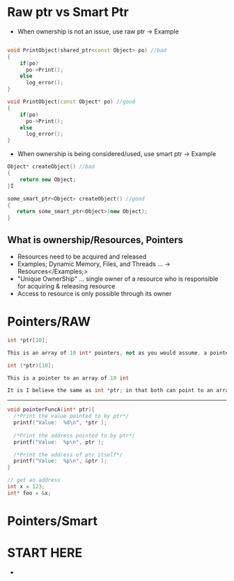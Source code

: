 # Raw ptr vs Smart Ptr   

- When ownership is not an issue, use raw ptr -> Example

```cpp

void PrintObject(shared_ptr<const Object> po) //bad
{
    if(po)
      po->Print();
    else
      log_error();
}

void PrintObject(const Object* po) //good
{
    if(po)
      po->Print();
    else
      log_error();
}

```

- When ownership is being considered/used, use smart ptr -> Example

```cpp
Object* createObject() //bad
{
    return new Object;
}Í

some_smart_ptr<Object> createObject() //good
{
   return some_smart_ptr<Object>(new Object);
}

```

## What is ownership/Resources, Pointers</h2>
- Resources need to be acquired and released</li>
- Examples; Dynamic Memory, Files, and Threads ... -> Resources</Examples;>
- "Unique OwnerShip" ... single owner of a resource who is responsible for acquiring & releasing resource</li>
- Access to resource is only possible through its owner</li>


<h1>Pointers/RAW</h1>   

```cpp
int *ptr[10];

This is an array of 10 int* pointers, not as you would assume, a pointer to an array of 10 ints

int (*ptr)[10];

This is a pointer to an array of 10 int

It is I believe the same as int *ptr; in that both can point to an array, but the given form can ONLY point to an array of 10 ints
```

<hr>

```cpp
void pointerFuncA(int* ptr){
  /*Print the value pointed to by ptr*/
  printf("Value:  %d\n", *ptr );
    
  /*Print the address pointed to by ptr*/
  printf("Value:  %p\n", ptr );

  /*Print the address of ptr itself*/
  printf("Value:  %p\n", &ptr );
}

// get an address
int x = 123;
int* foo = &x;
```


<h1>Pointers/Smart</h1>   


<!-- section template -->
<h1>START HERE</h1>   
<ul><li></li></ul>

